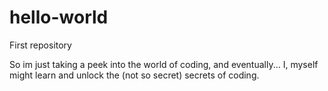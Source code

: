 # hello-world
First repository

So im just taking a peek into the world of coding, and eventually...
I, myself might learn and unlock the (not so secret) secrets of coding.
